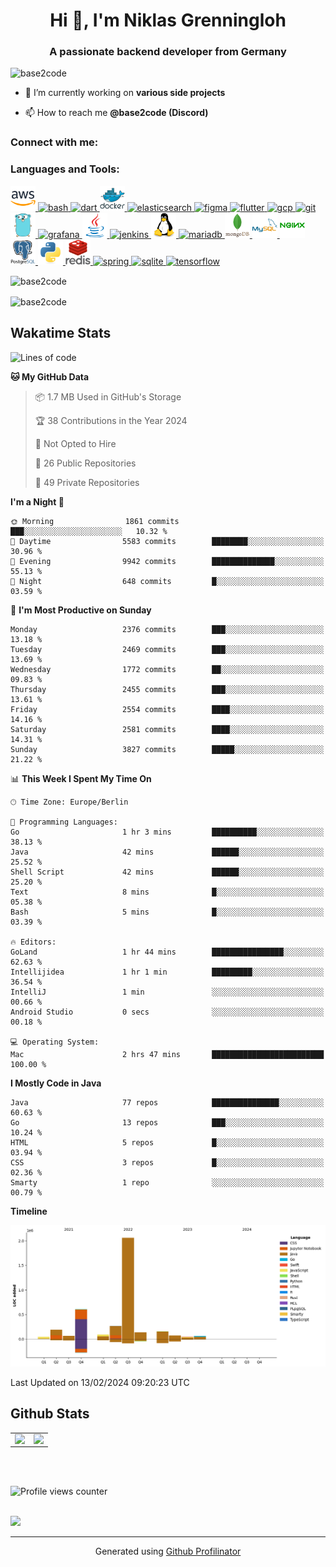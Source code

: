 <h1 align="center">Hi 👋, I'm Niklas Grenningloh</h1>
<h3 align="center">A passionate backend developer from Germany</h3>

<p align="left"> <img src="https://komarev.com/ghpvc/?username=base2code&label=Profile%20views&color=0e75b6&style=flat" alt="base2code" /> </p>

- 🔭 I’m currently working on **various side projects**

- 📫 How to reach me **@base2code (Discord)**

<h3 align="left">Connect with me:</h3>
<p align="left">
</p>

<h3 align="left">Languages and Tools:</h3>
<p align="left"> <a href="https://aws.amazon.com" target="_blank" rel="noreferrer"> <img src="https://raw.githubusercontent.com/devicons/devicon/master/icons/amazonwebservices/amazonwebservices-original-wordmark.svg" alt="aws" width="40" height="40"/> </a> <a href="https://www.gnu.org/software/bash/" target="_blank" rel="noreferrer"> <img src="https://www.vectorlogo.zone/logos/gnu_bash/gnu_bash-icon.svg" alt="bash" width="40" height="40"/> </a> <a href="https://dart.dev" target="_blank" rel="noreferrer"> <img src="https://www.vectorlogo.zone/logos/dartlang/dartlang-icon.svg" alt="dart" width="40" height="40"/> </a> <a href="https://www.docker.com/" target="_blank" rel="noreferrer"> <img src="https://raw.githubusercontent.com/devicons/devicon/master/icons/docker/docker-original-wordmark.svg" alt="docker" width="40" height="40"/> </a> <a href="https://www.elastic.co" target="_blank" rel="noreferrer"> <img src="https://www.vectorlogo.zone/logos/elastic/elastic-icon.svg" alt="elasticsearch" width="40" height="40"/> </a> <a href="https://www.figma.com/" target="_blank" rel="noreferrer"> <img src="https://www.vectorlogo.zone/logos/figma/figma-icon.svg" alt="figma" width="40" height="40"/> </a> <a href="https://flutter.dev" target="_blank" rel="noreferrer"> <img src="https://www.vectorlogo.zone/logos/flutterio/flutterio-icon.svg" alt="flutter" width="40" height="40"/> </a> <a href="https://cloud.google.com" target="_blank" rel="noreferrer"> <img src="https://www.vectorlogo.zone/logos/google_cloud/google_cloud-icon.svg" alt="gcp" width="40" height="40"/> </a> <a href="https://git-scm.com/" target="_blank" rel="noreferrer"> <img src="https://www.vectorlogo.zone/logos/git-scm/git-scm-icon.svg" alt="git" width="40" height="40"/> </a> <a href="https://golang.org" target="_blank" rel="noreferrer"> <img src="https://raw.githubusercontent.com/devicons/devicon/master/icons/go/go-original.svg" alt="go" width="40" height="40"/> </a> <a href="https://grafana.com" target="_blank" rel="noreferrer"> <img src="https://www.vectorlogo.zone/logos/grafana/grafana-icon.svg" alt="grafana" width="40" height="40"/> </a> <a href="https://www.java.com" target="_blank" rel="noreferrer"> <img src="https://raw.githubusercontent.com/devicons/devicon/master/icons/java/java-original.svg" alt="java" width="40" height="40"/> </a> <a href="https://www.jenkins.io" target="_blank" rel="noreferrer"> <img src="https://www.vectorlogo.zone/logos/jenkins/jenkins-icon.svg" alt="jenkins" width="40" height="40"/> </a> <a href="https://www.linux.org/" target="_blank" rel="noreferrer"> <img src="https://raw.githubusercontent.com/devicons/devicon/master/icons/linux/linux-original.svg" alt="linux" width="40" height="40"/> </a> <a href="https://mariadb.org/" target="_blank" rel="noreferrer"> <img src="https://www.vectorlogo.zone/logos/mariadb/mariadb-icon.svg" alt="mariadb" width="40" height="40"/> </a> <a href="https://www.mongodb.com/" target="_blank" rel="noreferrer"> <img src="https://raw.githubusercontent.com/devicons/devicon/master/icons/mongodb/mongodb-original-wordmark.svg" alt="mongodb" width="40" height="40"/> </a> <a href="https://www.mysql.com/" target="_blank" rel="noreferrer"> <img src="https://raw.githubusercontent.com/devicons/devicon/master/icons/mysql/mysql-original-wordmark.svg" alt="mysql" width="40" height="40"/> </a> <a href="https://www.nginx.com" target="_blank" rel="noreferrer"> <img src="https://raw.githubusercontent.com/devicons/devicon/master/icons/nginx/nginx-original.svg" alt="nginx" width="40" height="40"/> </a> <a href="https://www.postgresql.org" target="_blank" rel="noreferrer"> <img src="https://raw.githubusercontent.com/devicons/devicon/master/icons/postgresql/postgresql-original-wordmark.svg" alt="postgresql" width="40" height="40"/> </a> <a href="https://www.python.org" target="_blank" rel="noreferrer"> <img src="https://raw.githubusercontent.com/devicons/devicon/master/icons/python/python-original.svg" alt="python" width="40" height="40"/> </a> <a href="https://redis.io" target="_blank" rel="noreferrer"> <img src="https://raw.githubusercontent.com/devicons/devicon/master/icons/redis/redis-original-wordmark.svg" alt="redis" width="40" height="40"/> </a> <a href="https://spring.io/" target="_blank" rel="noreferrer"> <img src="https://www.vectorlogo.zone/logos/springio/springio-icon.svg" alt="spring" width="40" height="40"/> </a> <a href="https://www.sqlite.org/" target="_blank" rel="noreferrer"> <img src="https://www.vectorlogo.zone/logos/sqlite/sqlite-icon.svg" alt="sqlite" width="40" height="40"/> </a> <a href="https://www.tensorflow.org" target="_blank" rel="noreferrer"> <img src="https://www.vectorlogo.zone/logos/tensorflow/tensorflow-icon.svg" alt="tensorflow" width="40" height="40"/> </a> </p>

<p><img align="center" src="https://github-readme-stats.vercel.app/api/top-langs?username=base2code&show_icons=true&locale=en&layout=compact" alt="base2code" /></p>

<p><img align="center" src="https://github-readme-streak-stats.herokuapp.com/?user=base2code&" alt="base2code" /></p>

## Wakatime Stats

<!--START_SECTION:waka-->
![Lines of code](https://img.shields.io/badge/From%20Hello%20World%20I%27ve%20Written-3.8%20million%20lines%20of%20code-blue)

**🐱 My GitHub Data** 

> 📦 1.7 MB Used in GitHub's Storage 
 > 
> 🏆 38 Contributions in the Year 2024
 > 
> 🚫 Not Opted to Hire
 > 
> 📜 26 Public Repositories 
 > 
> 🔑 49 Private Repositories 
 > 
**I'm a Night 🦉** 

```text
🌞 Morning                1861 commits        ███░░░░░░░░░░░░░░░░░░░░░░   10.32 % 
🌆 Daytime                5583 commits        ████████░░░░░░░░░░░░░░░░░   30.96 % 
🌃 Evening                9942 commits        ██████████████░░░░░░░░░░░   55.13 % 
🌙 Night                  648 commits         █░░░░░░░░░░░░░░░░░░░░░░░░   03.59 % 
```
📅 **I'm Most Productive on Sunday** 

```text
Monday                   2376 commits        ███░░░░░░░░░░░░░░░░░░░░░░   13.18 % 
Tuesday                  2469 commits        ███░░░░░░░░░░░░░░░░░░░░░░   13.69 % 
Wednesday                1772 commits        ██░░░░░░░░░░░░░░░░░░░░░░░   09.83 % 
Thursday                 2455 commits        ███░░░░░░░░░░░░░░░░░░░░░░   13.61 % 
Friday                   2554 commits        ████░░░░░░░░░░░░░░░░░░░░░   14.16 % 
Saturday                 2581 commits        ████░░░░░░░░░░░░░░░░░░░░░   14.31 % 
Sunday                   3827 commits        █████░░░░░░░░░░░░░░░░░░░░   21.22 % 
```


📊 **This Week I Spent My Time On** 

```text
🕑︎ Time Zone: Europe/Berlin

💬 Programming Languages: 
Go                       1 hr 3 mins         ██████████░░░░░░░░░░░░░░░   38.13 % 
Java                     42 mins             ██████░░░░░░░░░░░░░░░░░░░   25.52 % 
Shell Script             42 mins             ██████░░░░░░░░░░░░░░░░░░░   25.20 % 
Text                     8 mins              █░░░░░░░░░░░░░░░░░░░░░░░░   05.38 % 
Bash                     5 mins              █░░░░░░░░░░░░░░░░░░░░░░░░   03.39 % 

🔥 Editors: 
GoLand                   1 hr 44 mins        ████████████████░░░░░░░░░   62.63 % 
Intellijidea             1 hr 1 min          █████████░░░░░░░░░░░░░░░░   36.54 % 
IntelliJ                 1 min               ░░░░░░░░░░░░░░░░░░░░░░░░░   00.66 % 
Android Studio           0 secs              ░░░░░░░░░░░░░░░░░░░░░░░░░   00.18 % 

💻 Operating System: 
Mac                      2 hrs 47 mins       █████████████████████████   100.00 % 
```

**I Mostly Code in Java** 

```text
Java                     77 repos            ███████████████░░░░░░░░░░   60.63 % 
Go                       13 repos            ███░░░░░░░░░░░░░░░░░░░░░░   10.24 % 
HTML                     5 repos             █░░░░░░░░░░░░░░░░░░░░░░░░   03.94 % 
CSS                      3 repos             █░░░░░░░░░░░░░░░░░░░░░░░░   02.36 % 
Smarty                   1 repo              ░░░░░░░░░░░░░░░░░░░░░░░░░   00.79 % 
```



**Timeline**

![Lines of Code chart](https://raw.githubusercontent.com/base2code/base2code/main/assets/bar_graph.png)


 Last Updated on 13/02/2024 09:20:23 UTC
<!--END_SECTION:waka-->


## Github Stats  
<table><tr><td valign="top" width="50%">

<img src="https://github-readme-stats.vercel.app/api?username=base2code&show_icons=true&count_private=true&hide_border=true" align="left" style="width: 100%" />

</td><td valign="top" width="50%">

<img src="https://github-readme-stats.vercel.app/api/top-langs/?username=base2code&hide_border=true&layout=compact" align="left" style="width: 100%" />

</td></tr></table>  

<br/>  

  

<br/>  

![Profile views counter](https://komarev.com/ghpvc/?username=base2code&&style=flat-square)  
  

<br/>  

<div>
            <a href="https://paypal.me/niklasgrenningloh" target="_blank" style="display: inline-block;">
                <img
                    src="https://img.shields.io/badge/Donate-PayPal-blue.svg?style=flat-square" 
                    align="left"
                />
            </a>
<br />

----
<div align="center">Generated using <a href="https://profilinator.rishav.dev/" target="_blank">Github Profilinator</a></div>
